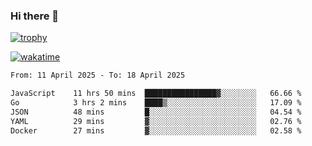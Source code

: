 ### Hi there 👋

[![trophy](https://github-profile-trophy.vercel.app/?username=cxnky&theme=dracula)](https://github.com/ryo-ma/github-profile-trophy)

[![wakatime](https://wakatime.com/badge/user/1c39c599-5497-41b9-a5be-2c4676e7fd23.svg)](https://wakatime.com/@1c39c599-5497-41b9-a5be-2c4676e7fd23)
<!--START_SECTION:waka-->

```txt
From: 11 April 2025 - To: 18 April 2025

JavaScript    11 hrs 50 mins  ████████████████▓░░░░░░░░   66.66 %
Go            3 hrs 2 mins    ████▒░░░░░░░░░░░░░░░░░░░░   17.09 %
JSON          48 mins         █░░░░░░░░░░░░░░░░░░░░░░░░   04.54 %
YAML          29 mins         ▓░░░░░░░░░░░░░░░░░░░░░░░░   02.76 %
Docker        27 mins         ▓░░░░░░░░░░░░░░░░░░░░░░░░   02.58 %
```

<!--END_SECTION:waka-->
